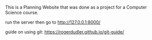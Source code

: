 This is a Planning Website that was done as a project for a Computer Science course.


run the server then go to http://127.0.0.1:8000/

guide on using git: https://rogerdudler.github.io/git-guide/

